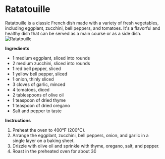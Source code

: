 # Ratatouille
Ratatouille is a classic French dish made with a variety of fresh vegetables, including eggplant, zucchini, bell peppers, and tomatoes. It's a flavorful and healthy dish that can be served as a main course or as a side dish.
![Ratatouille](https://source.unsplash.com/random/?ratatouille)

**Ingredients**
- 1 medium eggplant, sliced into rounds
- 2 medium zucchini, sliced into rounds
- 1 red bell pepper, sliced
- 1 yellow bell pepper, sliced
- 1 onion, thinly sliced
- 3 cloves of garlic, minced
- 4 tomatoes, diced
- 2 tablespoons of olive oil
- 1 teaspoon of dried thyme
- 1 teaspoon of dried oregano
- Salt and pepper to taste

**Instructions**
1. Preheat the oven to 400°F (200°C).
2. Arrange the eggplant, zucchini, bell peppers, onion, and garlic in a single layer on a baking sheet.
3. Drizzle with olive oil and sprinkle with thyme, oregano, salt, and pepper.
4. Roast in the preheated oven for about 30